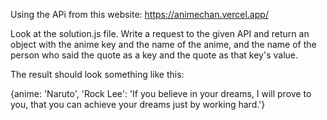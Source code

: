 Using the APi from this website: https://animechan.vercel.app/

Look at the solution.js file. Write a request to the given API and return an object with the anime key and the name of the anime, and the name of the person who said the quote as a key and the quote as that key's value.

The result should look something like this:

{anime: 'Naruto', 'Rock Lee': 'If you believe in your dreams, I will prove to you, that you can achieve your dreams just by working hard.'}